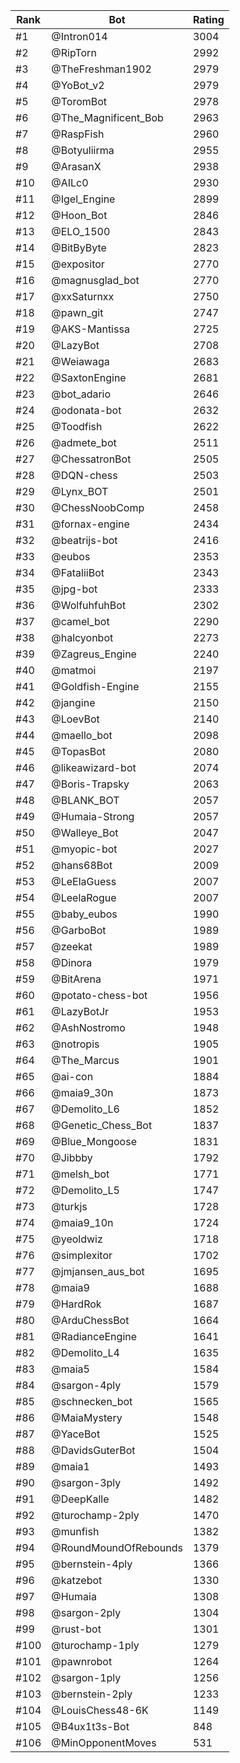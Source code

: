 Rank|Bot|Rating
---|---|---
#1|@Intron014|3004
#2|@RipTorn|2992
#3|@TheFreshman1902|2979
#4|@YoBot_v2|2979
#5|@ToromBot|2978
#6|@The_Magnificent_Bob|2963
#7|@RaspFish|2960
#8|@Botyuliirma|2955
#9|@ArasanX|2938
#10|@AILc0|2930
#11|@Igel_Engine|2899
#12|@Hoon_Bot|2846
#13|@ELO_1500|2843
#14|@BitByByte|2823
#15|@expositor|2770
#16|@magnusglad_bot|2770
#17|@xxSaturnxx|2750
#18|@pawn_git|2747
#19|@AKS-Mantissa|2725
#20|@LazyBot|2708
#21|@Weiawaga|2683
#22|@SaxtonEngine|2681
#23|@bot_adario|2646
#24|@odonata-bot|2632
#25|@Toodfish|2622
#26|@admete_bot|2511
#27|@ChessatronBot|2505
#28|@DQN-chess|2503
#29|@Lynx_BOT|2501
#30|@ChessNoobComp|2458
#31|@fornax-engine|2434
#32|@beatrijs-bot|2416
#33|@eubos|2353
#34|@FataliiBot|2343
#35|@jpg-bot|2333
#36|@WolfuhfuhBot|2302
#37|@camel_bot|2290
#38|@halcyonbot|2273
#39|@Zagreus_Engine|2240
#40|@matmoi|2197
#41|@Goldfish-Engine|2155
#42|@jangine|2150
#43|@LoevBot|2140
#44|@maello_bot|2098
#45|@TopasBot|2080
#46|@likeawizard-bot|2074
#47|@Boris-Trapsky|2063
#48|@BLANK_BOT|2057
#49|@Humaia-Strong|2057
#50|@Walleye_Bot|2047
#51|@myopic-bot|2027
#52|@hans68Bot|2009
#53|@LeElaGuess|2007
#54|@LeelaRogue|2007
#55|@baby_eubos|1990
#56|@GarboBot|1989
#57|@zeekat|1989
#58|@Dinora|1979
#59|@BitArena|1971
#60|@potato-chess-bot|1956
#61|@LazyBotJr|1953
#62|@AshNostromo|1948
#63|@notropis|1905
#64|@The_Marcus|1901
#65|@ai-con|1884
#66|@maia9_30n|1873
#67|@Demolito_L6|1852
#68|@Genetic_Chess_Bot|1837
#69|@Blue_Mongoose|1831
#70|@Jibbby|1792
#71|@melsh_bot|1771
#72|@Demolito_L5|1747
#73|@turkjs|1728
#74|@maia9_10n|1724
#75|@yeoldwiz|1718
#76|@simplexitor|1702
#77|@jmjansen_aus_bot|1695
#78|@maia9|1688
#79|@HardRok|1687
#80|@ArduChessBot|1664
#81|@RadianceEngine|1641
#82|@Demolito_L4|1635
#83|@maia5|1584
#84|@sargon-4ply|1579
#85|@schnecken_bot|1565
#86|@MaiaMystery|1548
#87|@YaceBot|1525
#88|@DavidsGuterBot|1504
#89|@maia1|1493
#90|@sargon-3ply|1492
#91|@DeepKalle|1482
#92|@turochamp-2ply|1470
#93|@munfish|1382
#94|@RoundMoundOfRebounds|1379
#95|@bernstein-4ply|1366
#96|@katzebot|1330
#97|@Humaia|1308
#98|@sargon-2ply|1304
#99|@rust-bot|1301
#100|@turochamp-1ply|1279
#101|@pawnrobot|1264
#102|@sargon-1ply|1256
#103|@bernstein-2ply|1233
#104|@LouisChess48-6K|1149
#105|@B4ux1t3s-Bot|848
#106|@MinOpponentMoves|531
